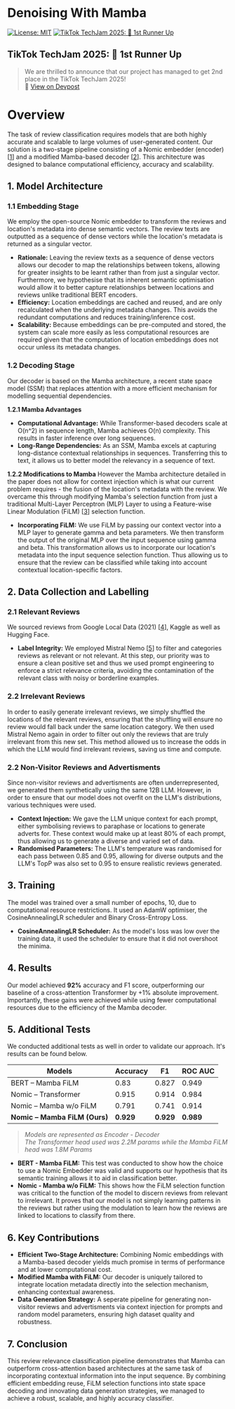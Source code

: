 # **Denoising With Mamba**
[![License: MIT](https://img.shields.io/badge/License-MIT-brightgreen)](LICENSE)
[![TikTok TechJam 2025: 🥈 1st Runner Up](https://img.shields.io/badge/TikTok%20TechJam%202025-%F0%9F%A5%88%201st%20Runner%20Up-gold)](https://devpost.com/software/denoising-reviews-with-mamba)

## **TikTok TechJam 2025: 🥈 1st Runner Up**
> We are thrilled to announce that our project has managed to get 2nd place in the TikTok TechJam 2025!  
> 🔗 [View on Devpost](https://devpost.com/software/denoising-reviews-with-mamba)  

# **Overview**
The task of review classification requires models that are both highly accurate and scalable to large volumes of user-generated content. Our solution is a two-stage pipeline consisting of a Nomic embedder (encoder) [[1]] and a modified Mamba-based decoder [[2]]. This architecture was designed to balance computational efficiency, accuracy and scalability.

## **1. Model Architecture**

### **1.1 Embedding Stage**
We employ the open-source Nomic embedder to transform the reviews and location's metadata into dense semantic vectors. The review texts are outputted as a sequence of dense vectors while the location's metadata is returned as a singular vector.

- **Rationale:** Leaving the review texts as a sequence of dense vectors allows our decoder to map the relationships between tokens, allowing for greater insights to be learnt rather than from just a singular vector. Furthermore, we hypothesise that its inherent semantic optimisation would allow it to better capture relationships between locations and reviews unlike traditional BERT encoders.
- **Efficiency:** Location embeddings are cached and reused, and are only recalculated when the underlying metadata changes. This avoids the redundant computations and reduces training/inference cost.
- **Scalability:** Because embeddings can be pre-computed and stored, the system can scale more easily as less computational resources are required given that the computation of location embeddings does not occur unless its metadata changes. 

### **1.2 Decoding Stage** 
Our decoder is based on the Mamba architecture, a recent state space model (SSM) that replaces attention with a more efficient mechanism for modelling sequential dependencies.

**1.2.1 Mamba Advantages**
- **Computational Advantage:** While Transformer-based decoders scale at O(n^2) in sequence length, Mamba achieves O(n) complexity. This results in faster inference over long sequences.
- **Long-Range Dependencies:** As an SSM, Mamba excels at capturing long-distance contextual relationships in sequences. Transferring this to text, it allows us to better model the relevancy in a sequence of text.

**1.2.2 Modifications to Mamba**
However the Mamba architecture detailed in the paper does not allow for context injection which is what our current problem requires - the fusion of the location's metadata with the review. We overcame this through modifying Mamba's selection function from just a traditional Multi-Layer Perceptron (MLP) Layer to using a Feature-wise Linear Modulation (FiLM) [[3]] selection function.

- **Incorporating FiLM:** We use FiLM by passing our context vector into a MLP layer to generate gamma and beta parameters. We then transform the output of the original MLP over the input sequence using gamma and beta. This transformation allows us to incorporate our location's metadata into the input sequence selection function. Thus allowing us to ensure that the review can be classified while taking into account contextual location-specific factors.
 
## **2. Data Collection and Labelling**

### **2.1 Relevant Reviews**
We sourced reviews from Google Local Data (2021) [[4]], Kaggle as well as Hugging Face.

- **Label Integrity:** We employed Mistral Nemo [[5]] to filter and categories reviews as relevant or not relevant. At this step, our priority was to ensure a clean positive set and thus we used prompt engineering to enforce a strict relevance criteria, avoiding the contamination of the relevant class with noisy or borderline examples.

### **2.2 Irrelevant Reviews**
In order to easily generate irrelevant reviews, we simply shuffled the locations of the relevant reviews, ensuring that the shuffling will ensure no review would fall back under the same location category. We then used Mistral Nemo again in order to filter out only the reviews that are truly irrelevant from this new set. This method allowed us to increase the odds in which the LLM would find irrelevant reviews, saving us time and compute.


### **2.2 Non-Visitor Reviews and Advertisments**
Since non-visitor reviews and advertisments are often underrepresented, we generated them synthetically using the same 12B LLM. However, in order to ensure that our model does not overfit on the LLM's distributions, various techniques were used.

- **Context Injection:** We gave the LLM unique context for each prompt, either symbolising reviews to paraphase or locations to generate adverts for. These context would make up at least 80% of each prompt, thus allowing us to generate a diverse and varied set of data.
- **Randomised Parameters:** The LLM's temperature was randomised for each pass between 0.85 and 0.95, allowing for diverse outputs and the LLM's TopP was also set to 0.95 to ensure realistic reviews generated.

## **3. Training**
The model was trained over a small number of epochs, 10, due to computational resource restrictions. It used an AdamW optimiser, the CosineAnnealingLR scheduler and Binary Cross-Entropy Loss.

- **CosineAnnealingLR Scheduler:** As the model's loss was low over the training data, it used the scheduler to ensure that it did not overshoot the minima. 

## **4. Results**
Our model achieved **92%** accuracy and F1 score, outperforming our baseline of a cross-attention Transformer by +1% absolute improvement. Importantly, these gains were achieved while using fewer computational resources due to the efficiency of the Mamba decoder.

## **5. Additional Tests**
We conducted additional tests as well in order to validate our approach. It's results can be found below.

| Models                     | Accuracy |   F1   | ROC AUC |
|-----------------------------|----------|--------|---------|
| BERT – Mamba FiLM           | 0.83     | 0.827  | 0.949   |
| Nomic – Transformer         | 0.915    | 0.914  | 0.984   |
| Nomic – Mamba w/o FiLM      | 0.791    | 0.741  | 0.914   |
| **Nomic – Mamba FiLM (Ours)** | **0.929** | **0.929** | **0.989** |

> *Models are represented as Encoder - Decoder*  
> *The Transformer head used was 2.2M params while the Mamba FiLM head was 1.8M Params*  

- **BERT - Mamba FiLM:** This test was conducted to show how the choice to use a Nomic Embedder was valid and supports our hypothesis that its semantic training allows it to aid in classification better.
- **Nomic - Mamba w/o FiLM:** This shows how the FiLM selection function was critical to the function of the model to discern reviews from relevant to irrelevant. It proves that our model is not simply learning patterns in the reviews but rather using the modulation to learn how the reviews are linked to locations to classify from there.

## **6. Key Contributions**
- **Efficient Two-Stage Architecture:** Combining Nomic embeddings with a Mamba-based decoder yields much promise in terms of performance and at lower computational cost.
- **Modified Mamba with FiLM:** Our decoder is uniquely tailored to integrate location metadata directly into the selection mechanism, enhancing contextual awareness.
- **Data Generation Strategy:** A seperate pipeline for generating non-visitor reviews and advertisments via context injection for prompts and random model parameters, ensuring high dataset quality and robustness.

## **7. Conclusion**
This review relevance classification pipeline demonstrates that Mamba can outperform cross-attention based architectures at the same task of incorporating contextual information into the input sequence. By combining efficient embedding reuse, FiLM selection functions into state space decoding and innovating data generation strategies, we managed to achieve a robust, scalable, and highly accuracy classifier. 

[1]: https://huggingface.co/nomic-ai/nomic-embed-text-v1.5
[2]: https://arxiv.org/abs/2405.21060
[3]: https://arxiv.org/abs/1709.07871
[4]: https://mcauleylab.ucsd.edu/public_datasets/gdrive/googlelocal/
[5]: https://huggingface.co/mistralai/Mistral-Nemo-Instruct-2407

